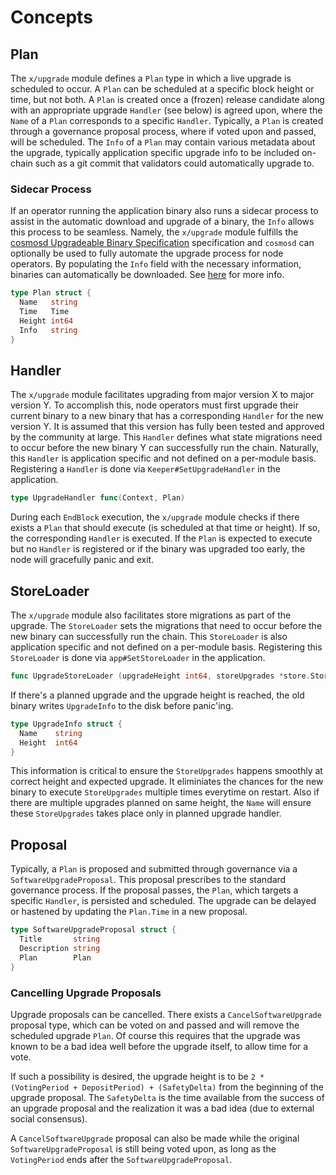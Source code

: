 <!--
order: 1
-->

# Concepts

## Plan

The `x/upgrade` module defines a `Plan` type in which a live upgrade is scheduled
to occur. A `Plan` can be scheduled at a specific block height or time, but not both.
A `Plan` is created once a (frozen) release candidate along with an appropriate upgrade
`Handler` (see below) is agreed upon, where the `Name` of a `Plan` corresponds to a
specific `Handler`. Typically, a `Plan` is created through a governance proposal
process, where if voted upon and passed, will be scheduled. The `Info` of a `Plan`
may contain various metadata about the upgrade, typically application specific
upgrade info to be included on-chain such as a git commit that validators could
automatically upgrade to.

### Sidecar Process

If an operator running the application binary also runs a sidecar process to assist
in the automatic download and upgrade of a binary, the `Info` allows this process to
be seamless. Namely, the `x/upgrade` module fulfills the
[cosmosd Upgradeable Binary Specification](https://github.com/regen-network/cosmosd#upgradeable-binary-specification)
specification and `cosmosd` can optionally be used to fully automate the upgrade
process for node operators. By populating the `Info` field with the necessary information,
binaries can automatically be downloaded. See [here](https://github.com/regen-network/cosmosd#auto-download)
for more info.

```go
type Plan struct {
  Name   string
  Time   Time
  Height int64
  Info   string
}
```

## Handler

The `x/upgrade` module facilitates upgrading from major version X to major version Y. To
accomplish this, node operators must first upgrade their current binary to a new
binary that has a corresponding `Handler` for the new version Y. It is assumed that
this version has fully been tested and approved by the community at large. This
`Handler` defines what state migrations need to occur before the new binary Y
can successfully run the chain. Naturally, this `Handler` is application specific
and not defined on a per-module basis. Registering a `Handler` is done via
`Keeper#SetUpgradeHandler` in the application.

```go
type UpgradeHandler func(Context, Plan)
```

During each `EndBlock` execution, the `x/upgrade` module checks if there exists a
`Plan` that should execute (is scheduled at that time or height). If so, the corresponding
`Handler` is executed. If the `Plan` is expected to execute but no `Handler` is registered
or if the binary was upgraded too early, the node will gracefully panic and exit.

## StoreLoader

The `x/upgrade` module also facilitates store migrations as part of the upgrade. The
`StoreLoader` sets the migrations that need to occur before the new binary can 
successfully run the chain. This `StoreLoader` is also application specific and 
not defined on a per-module basis. Registering this `StoreLoader` is done via
`app#SetStoreLoader` in the application.

```go
func UpgradeStoreLoader (upgradeHeight int64, storeUpgrades *store.StoreUpgrades) baseapp.StoreLoader
```

If there's a planned upgrade and the upgrade height is reached, the old binary writes `UpgradeInfo` to the disk before panic'ing.

```go
type UpgradeInfo struct {
  Name    string
  Height  int64
}
```

This information is critical to ensure the `StoreUpgrades` happens smoothly at correct height and
expected upgrade. It eliminiates the chances for the new binary to execute `StoreUpgrades` multiple
times everytime on restart. Also if there are multiple upgrades planned on same height, the `Name`
will ensure these `StoreUpgrades` takes place only in planned upgrade handler.

## Proposal

Typically, a `Plan` is proposed and submitted through governance via a `SoftwareUpgradeProposal`.
This proposal prescribes to the standard governance process. If the proposal passes,
the `Plan`, which targets a specific `Handler`, is persisted and scheduled. The
upgrade can be delayed or hastened by updating the `Plan.Time` in a new proposal.

```go
type SoftwareUpgradeProposal struct {
  Title       string
  Description string
  Plan        Plan
}
```

### Cancelling Upgrade Proposals

Upgrade proposals can be cancelled. There exists a `CancelSoftwareUpgrade` proposal
type, which can be voted on and passed and will remove the scheduled upgrade `Plan`.
Of course this requires that the upgrade was known to be a bad idea well before the
upgrade itself, to allow time for a vote.

If such a possibility is desired, the upgrade height is to be
`2 * (VotingPeriod + DepositPeriod) + (SafetyDelta)` from the beginning of the
upgrade proposal. The `SafetyDelta` is the time available from the success of an
upgrade proposal and the realization it was a bad idea (due to external social consensus).

A `CancelSoftwareUpgrade` proposal can also be made while the original
`SoftwareUpgradeProposal` is still being voted upon, as long as the `VotingPeriod`
ends after the `SoftwareUpgradeProposal`.
